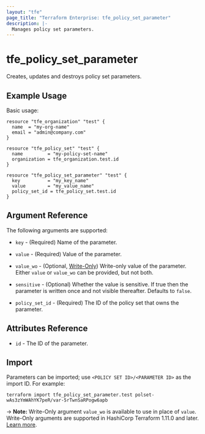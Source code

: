 ```yaml
---
layout: "tfe"
page_title: "Terraform Enterprise: tfe_policy_set_parameter"
description: |-
  Manages policy set parameters.
---
```


# tfe_policy_set_parameter

Creates, updates and destroys policy set parameters.

## Example Usage

Basic usage:

```hcl
resource "tfe_organization" "test" {
  name  = "my-org-name"
  email = "admin@company.com"
}

resource "tfe_policy_set" "test" {
  name         = "my-policy-set-name"
  organization = tfe_organization.test.id
}

resource "tfe_policy_set_parameter" "test" {
  key          = "my_key_name"
  value        = "my_value_name"
  policy_set_id = tfe_policy_set.test.id
}
```

## Argument Reference

The following arguments are supported:

* `key` - (Required) Name of the parameter.
* `value` - (Required) Value of the parameter.
* `value_wo` - (Optional, [Write-Only](https://developer.hashicorp.com/terraform/language/v1.11.x/resources/ephemeral#write-only-arguments)) Write-only value of the parameter. Either `value` or `value_wo` can be provided, but not both.

* `sensitive` - (Optional) Whether the value is sensitive. If true then the
  parameter is written once and not visible thereafter. Defaults to `false`.
* `policy_set_id` - (Required) The ID of the policy set that owns the parameter.

## Attributes Reference

* `id` - The ID of the parameter.

## Import

Parameters can be imported; use
`<POLICY SET ID>/<PARAMETER ID>` as the import ID. For
example:

```shell
terraform import tfe_policy_set_parameter.test polset-wAs3zYmWAhYK7peR/var-5rTwnSaRPogw6apb
```

-> **Note:** Write-Only argument `value_wo` is available to use in place of `value`. Write-Only arguments are supported in HashiCorp Terraform 1.11.0 and later. [Learn more](https://developer.hashicorp.com/terraform/language/v1.11.x/resources/ephemeral#write-only-arguments).

